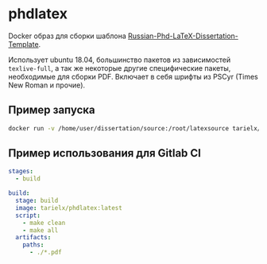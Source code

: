# phdlatex

Docker образ для сборки шаблона [Russian-Phd-LaTeX-Dissertation-Template](http://github.com/AndreyAkinshin/Russian-Phd-LaTeX-Dissertation-Template).

Использует ubuntu 18.04, большинство пакетов из зависимостей `texlive-full`, а так же некоторые другие специфические пакеты, необходимые для сборки PDF.
Включает в себя шрифты из PSCyr (Times New Roman и прочие).

## Пример запуска

```bash
docker run -v /home/user/dissertation/source:/root/latexsource tarielx/phdlatex:latest make all
```

## Пример использования для Gitlab CI

```yaml
stages:
  - build

build:
  stage: build
  image: tarielx/phdlatex:latest
  script:
    - make clean
    - make all
  artifacts:
    paths:
      - ./*.pdf
```
